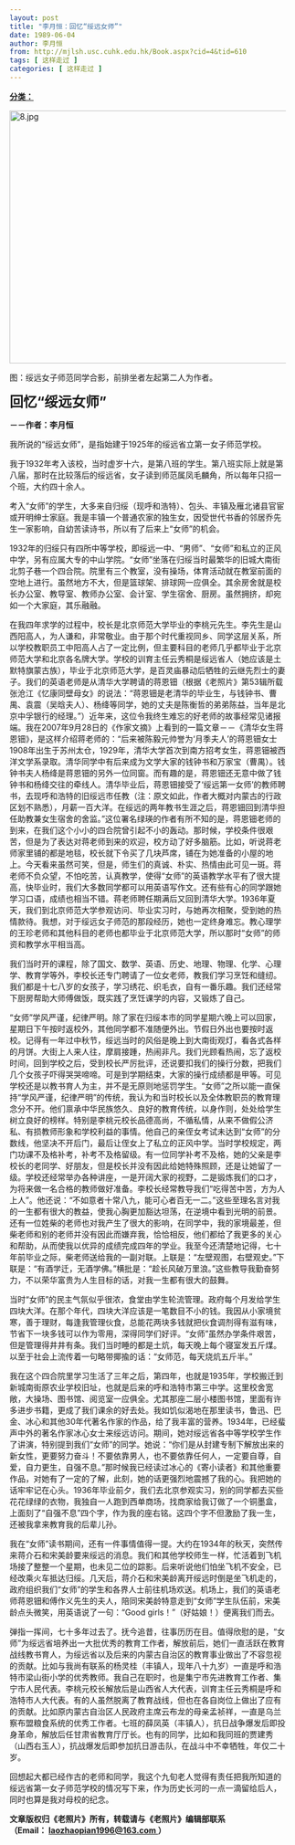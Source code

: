 ```yaml
---
layout: post
title: "李月恒：回忆“绥远女师”"
date: 1989-06-04
author: 李月恒
from: http://mjlsh.usc.cuhk.edu.hk/Book.aspx?cid=4&tid=610
tags: [ 这样走过 ]
categories: [ 这样走过 ]
---
```


<div style="margin: 15px 10px 10px 0px;">
 <div>
  <span id="ctl00_ContentPlaceHolder1_chapter1_SubjectLabel" style="font-weight:bold;text-decoration:underline;">
   分类：
  </span>
 </div>
 <div style="MARGIN: 15px 10px 10px 0px">
  <div>
   <p>
    <img align="top" alt="8.jpg" border="0" height="443" src="http://mjlsh.usc.cuhk.edu.hk/medias/contents/9/75/8.jpg" width="590"/>
   </p>
   <p>
    图：绥远女子师范同学合影，前排坐者左起第二人为作者。
   </p>
   <p>
    <strong>
     <font size="5">
      回忆“绥远女师”
     </font>
    </strong>
   </p>
   <p>
    <strong>
     －－作者：李月恒
    </strong>
   </p>
   <p>
    我所说的“绥远女师”，是指始建于1925年的绥远省立第一女子师范学校。
   </p>
   <p>
    我于1932年考入该校，当时虚岁十六，是第八班的学生。第八班实际上就是第八届，那时在比较落后的绥远省，女子读到师范属凤毛麟角，所以每年只招一个班，大约四十余人。
   </p>
   <p>
    考入“女师”的学生，大多来自归绥（现呼和浩特）、包头、丰镇及雁北诸县官宦或开明绅士家庭。我是丰镇一个普通农家的独生女，因受世代书香的邻居乔先生一家影响，自幼苦读诗书，所以有了后来上“女师”的机会。
   </p>
   <p>
    1932年的归绥只有四所中等学校，即绥远一中、“男师”、“女师”和私立的正风中学，另有应属大专的中山学院。“女师”坐落在归绥当时最繁华的旧城大南街北剪子巷一个四合院。院里有三个教室，没有操场，体育活动就在教室前面的空地上进行。虽然地方不大，但是篮球架、排球网一应俱全。其余房舍就是校长办公室、教导室、教师办公室、会计室、学生宿舍、厨房。虽然拥挤，却宛如一个大家庭，其乐融融。
   </p>
   <p>
    在我四年求学的过程中，校长是北京师范大学毕业的李桃元先生。李先生是山西阳高人，为人谦和，非常敬业。由于那个时代重视同乡、同学这层关系，所以学校教职员工中阳高人占了一定比例，但主要科目的老师几乎都毕业于北京师范大学和北京各名牌大学。学校的训育主任云秀桐是绥远省人（她应该是土默特旗蒙古族），毕业于北京师范大学，是百灵庙暴动后牺牲的云继先烈士的妻子。我们的英语老师是从清华大学聘请的蒋恩钿（根据《老照片》第53辑所载张沧江《忆康同壁母女》的说法：“蒋恩钿是老清华的毕业生，与钱钟书、曹禺、袁震（吴晗夫人）、杨绛等同学，她的丈夫是陈衡哲的弟弟陈益，当年是北京中孚银行的经理。”）近年来，这位令我终生难忘的好老师的故事经常见诸报端。我在2007年9月28日的《作家文摘》上看到的一篇文章－－《清华女生蒋恩钿》，是这样介绍蒋老师的：“后来被陈毅元帅誉为‘月季夫人’的蒋恩钿女士1908年出生于苏州太仓，1929年，清华大学首次到南方招考女生，蒋恩钿被西洋文学系录取。清华同学中有后来成为文学大家的钱钟书和万家宝（曹禺）。钱钟书夫人杨绛是蒋恩钿的另外一位同窗。而有趣的是，蒋恩钿还无意中做了钱钟书和杨绛交往的牵线人。清华毕业后，蒋恩钿接受了‘绥远第一女师’的教师聘书，去现呼和浩特的旧绥远市任教（注：原文如此，作者大概对内蒙古的行政区划不熟悉），月薪一百大洋。在绥远的两年教书生涯之后，蒋恩钿回到清华担任助教兼女生宿舍的舍监。”这位署名绿瑛的作者有所不知的是，蒋恩钿老师的到来，在我们这个小小的四合院曾引起不小的轰动。那时候，学校条件很艰苦，但是为了表达对蒋老师到来的欢迎，校方动了好多脑筋。比如，听说蒋老师家里铺的都是地毯，校长就下令买了几块芦席，铺在为她准备的小屋的地上。今天看来虽然可笑，但是，师生们的真诚、朴实、热情由此可见一斑。蒋老师不负众望，不怕吃苦，认真教学，使得“女师”的英语教学水平有了很大提高，快毕业时，我们大多数同学都可以用英语写作文。还有些有心的同学跟她学习口语，成绩也相当不错。蒋老师聘任期满后又回到清华大学。1936年夏天，我们到北京师范大学参观访问、毕业实习时，与她再次相聚，受到她的热情款待。我想，对于绥远女子师范的那段经历，她也一定终身难忘。教心理学的王珍老师和其他科目的老师也都毕业于北京师范大学，所以那时“女师”的师资和教学水平相当高。
   </p>
   <p>
    我们当时开的课程，除了国文、数学、英语、历史、地理、物理、化学、心理学、教育学等外，李校长还专门聘请了一位女老师，教我们学习烹饪和缝纫。我们都是十七八岁的女孩子，学习绣花、织毛衣，自有一番乐趣。我们还经常下厨房帮助大师傅做饭，既实践了烹饪课学的内容，又锻炼了自己。
   </p>
   <p>
    “女师”学风严谨，纪律严明。除了家在归绥本市的同学星期六晚上可以回家，星期日下午按时返校外，其他同学都不准随便外出。节假日外出也要按时返校。记得有一年过中秋节，绥远当时的风俗是晚上到大南街观灯，看各式各样的月饼。大街上人来人往，摩肩接踵，热闹非凡。我们光顾看热闹，忘了返校时间，回到学校之后，受到校长严厉批评，还说要扣我们的操行分数，把我们几个女孩子吓得哭哭啼啼。可是到学期结束，大家的操行成绩都是甲等。可见学校还是以教书育人为主，并不是无原则地惩罚学生。“女师”之所以能一直保持“学风严谨，纪律严明”的传统，我认为和当时校长以及全体教职员的教育理念分不开。他们禀承中华民族悠久、良好的教育传统，以身作则，处处给学生树立良好的榜样。特别是李桃元校长品德高尚，不循私情，从来不做假公济私、有损教师形象和学校利益的事情。他自己的亲侄女考试未达到“女师”的分数线，他坚决不开后门，最后让侄女上了私立的正风中学。当时学校规定，两门功课不及格补考，补考不及格留级。有一位同学补考不及格，她的父亲是李校长的老同学、好朋友，但是校长并没有因此给她特殊照顾，还是让她留了一级。学校还经常举办各种讲座，一是开阔大家的视野，二是锻炼我们的口才，为将来做一名合格的教师做好准备。李校长经常教导我们“吃得苦中苦，方为人上人”。他还说：“不如意者十常八九，能可心者百无一二。”这些至理名言对我的一生都有很大的教益，使我心胸更加豁达坦荡，在逆境中看到光明的前景。还有一位姓柴的老师也对我产生了很大的影响，在同学中，我的家境最差，但柴老师和别的老师并没有因此而嫌弃我，恰恰相反，他们都给了我更多的关心和帮助，从而使我以优异的成绩完成四年的学业。我至今还清楚地记得，七十年前毕业之际，柴老师送给我的一副对联。上联是：“左壁观图，右壁观史。”下联是：“有酒学迁，无酒学佛。”横批是：“趁长风破万里浪。”这些教导我勤奋努力，不以荣华富贵为人生目标的话，对我一生都有很大的鼓舞。
   </p>
   <p>
    当时“女师”的民主气氛似乎很浓，食堂由学生轮流管理。政府每个月发给学生四块大洋。在那个年代，四块大洋应该是一笔数目不小的钱。我因从小家境贫寒，善于理财，每逢我管理伙食，总能花两块多钱就把伙食调剂得有滋有味，节省下一块多钱可以作为零用，深得同学们好评。“女师”虽然办学条件艰苦，但是管理得井井有条。我们当时睡的都是土炕，每天晚上每个寝室发五斤煤。以至于社会上流传着一句略带揶揄的话：“女师范，每天烧炕五斤半。”
   </p>
   <p>
    我在这个四合院里学习生活了三年之后，第四年，也就是1935年，学校搬迁到新城南街原农业学校旧址，也就是后来的呼和浩特市第三中学。这里校舍宽敞，大操场、图书馆、阅览室一应俱全。尤其那座二层小楼图书馆，里面有许多进步书籍，更成了我们课余的好去处。我如饥似渴地在那里读书，鲁迅、巴金、冰心和其他30年代著名作家的作品，给了我丰富的营养。1934年，已经蜚声中外的著名作家冰心女士来绥远访问。期间，她对绥远省各中等学校学生作了讲演，特别提到我们“女师”的同学。她说：“你们是从封建专制下解放出来的新女性，更要努力奋斗！不要依靠男人，也不要依靠任何人，一定要自尊，自爱，自力更生，自强不息。”那时候我已经读过冰心的《寄小读者》和其他重要作品，对她有了一定的了解，此刻，她的话更强烈地震撼了我的心。我把她的话牢牢记在心头。1936年毕业前夕，我们去北京参观实习，别的同学都去买些花花绿绿的衣物，我独自一人跑到西单商场，找商家给我订做了一个铜墨盒，上面刻了“自强不息”四个字，作为我的座右铭。这四个字不但激励了我一生，还被我拿来教育我的后辈儿孙。
   </p>
   <p>
    我在“女师”读书期间，还有一件事情值得一提。大约在1934年的秋天，突然传来蒋介石和宋美龄要来绥远的消息。我们和其他学校师生一样，忙活着到飞机场接了整整一个星期，也未见二位的踪影。后来听说他们怕坐飞机不安全，已经改乘火车抵达归绥。几天后，蒋介石和宋美龄离开绥远时倒是坐飞机走的，政府组织我们“女师”的学生和各界人士前往机场欢送。机场上，我们的英语老师蒋恩钿和傅作义先生的夫人，陪同宋美龄特意走到“女师”学生队伍前，宋美龄点头微笑，用英语说了一句：“Good girls！”（好姑娘！）便离我们而去。
   </p>
   <p>
    弹指一挥间，七十多年过去了。抚今追昔，往事历历在目。值得欣慰的是，“女师”为绥远省培养出一大批优秀的教育工作者，解放前后，她们一直活跃在教育战线教书育人，为绥远省以及后来的内蒙古自治区的教育事业做出了不容忽视的贡献。比如与我尚有联系的杨灵桂（丰镇人，现年八十九岁）一直是呼和浩特市梁山街小学的优秀教师。我自己在职时，也是集宁市先进教育工作者、集宁市人民代表。李桃元校长解放后是山西省人大代表，训育主任云秀桐是呼和浩特市人大代表。有的人虽然脱离了教育战线，但也在各自岗位上做出了应有的贡献。比如原内蒙古自治区人民政府主席云布龙的母亲孟祯祥，一直是乌兰察布盟粮食系统的优秀工作者。七班的薛凤英（丰镇人），抗日战争爆发后即投身革命，解放后任甘肃省教育厅厅长。也有的同学，比如和我同班的贾建秀（山西右玉人），抗战爆发后即参加抗日游击队，在战斗中不幸牺牲，年仅二十岁。
   </p>
   <p>
    回想起大都已经作古的老师和同学，我这个九旬老人觉得有责任把我所知道的绥远省第一女子师范学校的情况写下来，作为历史长河的一点一滴留给后人，同时也算是我对母校的纪念。
   </p>
   <p>
    <strong>
     文章版权归《老照片》所有，转载请与《老照片》编辑部联系
     <br/>
     （Email：
    </strong>
    <a href="mailto:laozhaopian1996@163.com">
     <strong>
      laozhaopian1996@163.com
     </strong>
    </a>
    <strong>
     ）
    </strong>
   </p>
  </div>
 </div>
</div>

